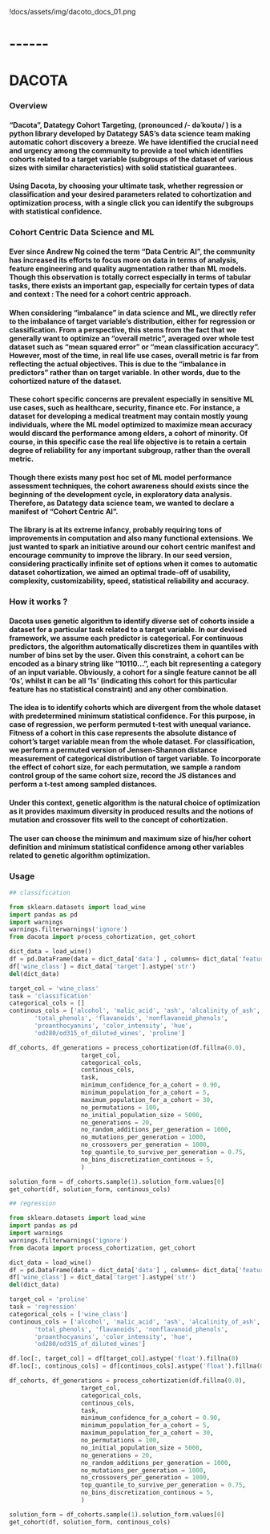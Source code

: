 !docs/assets/img/dacoto_docs_01.png

# ------

# **DACOTA**

### **Overview**

#### “Dacota”, Datategy Cohort Targeting, (pronounced /- dəˈkoʊtə/ ) is a python library developed by Datategy SAS’s data science team making automatic cohort discovery a breeze.  We have identified the crucial need and urgency among the community to provide a tool which identifies cohorts related to a target variable (subgroups of the dataset of various sizes with similar characteristics) with solid statistical guarantees. 

#### Using Dacota, by choosing your ultimate task, whether regression or classification and your desired parameters related to cohortization and optimization process, with a single click you can identify the subgroups with statistical confidence.


### **Cohort Centric Data Science and ML**

#### Ever since Andrew Ng coined the term “Data Centric AI”, the community has increased its efforts to focus more on data in terms of analysis, feature engineering and quality augmentation rather than ML models. Though this observation is totally correct especially in terms of tabular tasks, there exists an important gap, especially for certain types of data and context : The need for a cohort centric approach. 

#### When considering “imbalance” in data science and ML, we directly refer to the imbalance of target variable’s distribution, either for regression or classification. From a perspective, this stems from the fact that we generally want to optimize an “overall metric”, averaged over whole test dataset such as “mean squared error” or “mean classification accuracy”. However, most of the time, in real life use cases, overall metric is far from reflecting the actual objectives. This is due to the “imbalance in predictors” rather than on target variable. In other words, due to the cohortized nature of the dataset. 

#### These cohort specific concerns are prevalent especially in sensitive ML use cases, such as healthcare, security, finance etc. For instance, a dataset for developing a medical treatment may contain mostly young individuals, where the ML model optimized to maximize mean accuracy would discard the performance among elders, a cohort of minority. Of course, in this specific case the real life objective is to retain a certain degree of reliability for any important subgroup, rather than the overall metric. 

#### Though there exists many post hoc set of ML model performance assessment techniques, the cohort awareness should exists since the beginning of the development cycle, in exploratory data analysis.  Therefore, as Datategy data science team, we wanted to declare a manifest of “Cohort Centric AI”. 

#### The library is at its extreme infancy, probably requiring tons of improvements in computation and also many functional extensions. We just wanted to spark an initiative around our cohort centric manifest and encourage community to improve the library. In our seed version, considering practically infinite set of options when it comes to automatic dataset cohortization, we aimed an optimal trade-off of usability, complexity,  customizability, speed, statistical reliability and accuracy. 

### **How it works ?**

#### Dacota uses genetic algorithm to identify diverse set of cohorts inside a dataset for a particular task related to a target variable.  In our devised framework, we assume each predictor is categorical. For continuous predictors, the algorithm automatically discretizes them in quantiles with number of bins set by the user. Given this constraint, a cohort can be encoded as a binary string like “10110…”, each bit representing a category of an input variable. Obviously, a cohort for a single feature cannot be all ‘0s’, whilst it can be all ‘1s’ (indicating this cohort for this particular feature has no statistical constraint) and any other combination. 

#### The idea is to identify cohorts which are divergent from the whole dataset with predetermined minimum statistical confidence. For this purpose, in case of regression, we perform permuted t-test with unequal variance. Fitness of a cohort in this case represents the absolute  distance of cohort’s target variable mean from the whole dataset. For classification, we perform a permuted version of Jensen-Shannon distance measurement of categorical distribution of target variable. To incorporate the effect of cohort size, for each permutation, we sample a random control group of the same cohort size, record the JS distances and perform a t-test among sampled distances.   

#### Under this context, genetic algorithm is the natural choice of optimization as it provides maximum diversity in produced results and the notions of mutation and crossover fits well to the concept of cohortization.

#### The user can choose the minimum and maximum size of his/her cohort definition and minimum statistical confidence among other variables related to genetic algorithm optimization.

### **Usage**

```python
## classification

from sklearn.datasets import load_wine
import pandas as pd
import warnings
warnings.filterwarnings('ignore')
from dacota import process_cohortization, get_cohort

dict_data = load_wine()
df = pd.DataFrame(data = dict_data['data'] , columns= dict_data['feature_names'])
df['wine_class'] = dict_data['target'].astype('str')
del(dict_data)

target_col = 'wine_class'
task = 'classification'
categorical_cols = []
continous_cols = ['alcohol', 'malic_acid', 'ash', 'alcalinity_of_ash', 'magnesium',
       'total_phenols', 'flavanoids', 'nonflavanoid_phenols',
       'proanthocyanins', 'color_intensity', 'hue',
       'od280/od315_of_diluted_wines', 'proline']

df_cohorts, df_generations = process_cohortization(df.fillna(0.0),
                    target_col,
                    categorical_cols, 
                    continous_cols,
                    task,
                    minimum_confidence_for_a_cohort = 0.90, 
                    minimum_population_for_a_cohort = 5,
                    maximum_population_for_a_cohort = 30,
                    no_permutations = 100,
                    no_initial_population_size = 5000,
                    no_generations = 20,
                    no_random_additions_per_generation = 1000,
                    no_mutations_per_generation = 1000,
                    no_crossovers_per_generation = 1000,
                    top_quantile_to_survive_per_generation = 0.75,
                    no_bins_discretization_continous = 5,
                    )

solution_form = df_cohorts.sample(1).solution_form.values[0]
get_cohort(df, solution_form, continous_cols)
```

```python
## regression

from sklearn.datasets import load_wine
import pandas as pd
import warnings
warnings.filterwarnings('ignore')
from dacota import process_cohortization, get_cohort

dict_data = load_wine()
df = pd.DataFrame(data = dict_data['data'] , columns= dict_data['feature_names'])
df['wine_class'] = dict_data['target'].astype('str')
del(dict_data)

target_col = 'proline'
task = 'regression'
categorical_cols = ['wine_class']
continous_cols = ['alcohol', 'malic_acid', 'ash', 'alcalinity_of_ash', 'magnesium',
       'total_phenols', 'flavanoids', 'nonflavanoid_phenols',
       'proanthocyanins', 'color_intensity', 'hue',
       'od280/od315_of_diluted_wines']

df.loc[:, target_col] = df[target_col].astype('float').fillna(0)
df.loc[:, continous_cols] = df[continous_cols].astype('float').fillna(0)

df_cohorts, df_generations = process_cohortization(df.fillna(0.0),
                    target_col,
                    categorical_cols, 
                    continous_cols,
                    task,
                    minimum_confidence_for_a_cohort = 0.90, 
                    minimum_population_for_a_cohort = 5,
                    maximum_population_for_a_cohort = 30,
                    no_permutations = 100,
                    no_initial_population_size = 5000,
                    no_generations = 20,
                    no_random_additions_per_generation = 1000,
                    no_mutations_per_generation = 1000,
                    no_crossovers_per_generation = 1000,
                    top_quantile_to_survive_per_generation = 0.75,
                    no_bins_discretization_continous = 5,
                    )

solution_form = df_cohorts.sample(1).solution_form.values[0]
get_cohort(df, solution_form, continous_cols)
```